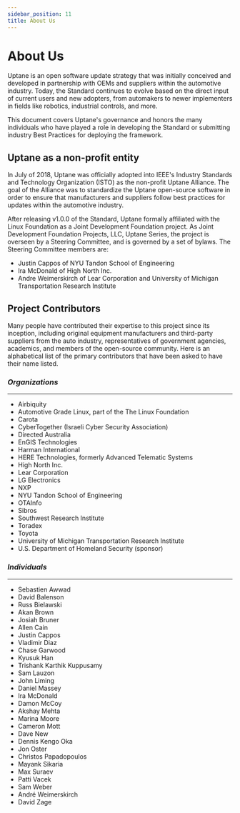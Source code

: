 ```yaml
---
sidebar_position: 11
title: About Us
---
```


# About Us

Uptane is an open software update strategy that was initially conceived and developed in partnership with OEMs and suppliers within the automotive industry. Today, the Standard continues to evolve based on the direct input of current users and new adopters, from automakers to newer implementers in fields like robotics, industrial controls, and more.

This document covers Uptane's governance and honors the many individuals who have played a role in developing the Standard or submitting industry Best Practices for deploying the framework.

## Uptane as a non-profit entity

In July of 2018, Uptane was officially adopted into IEEE's Industry Standards
and Technology Organization (ISTO) as the non-profit Uptane Alliance. The goal of the Alliance was to standardize the Uptane open-source software in order to ensure that manufacturers and suppliers follow best practices for updates within the automotive industry.

After releasing v1.0.0 of the Standard, Uptane formally affiliated with the Linux Foundation as a Joint Development Foundation project. As Joint Development Foundation Projects, LLC, Uptane Series, the project is overseen by a Steering Committee, and is governed by a set of bylaws. The Steering Committee members are:

- Justin Cappos of NYU Tandon School of Engineering
- Ira McDonald of High North Inc.
- Andre Weimerskirch of Lear Corporation and University of Michigan
  Transportation Research Institute

## Project Contributors

Many people have contributed their expertise to this
project since its inception, including original equipment manufacturers and
third-party suppliers from the auto industry, representatives
of government agencies, academics, and members of the open-source community.
Here is an alphabetical list of the primary contributors that have been
asked to have their name listed.

### _Organizations_

---

- Airbiquity
- Automotive Grade Linux, part of the The Linux Foundation
- Carota
- CyberTogether (Israeli Cyber Security Association)
- Directed Australia
- EnGIS Technologies
- Harman International
- HERE Technologies, formerly Advanced Telematic Systems
- High North Inc.
- Lear Corporation
- LG Electronics
- NXP
- NYU Tandon School of Engineering
- OTAInfo
- Sibros
- Southwest Research Institute
- Toradex
- Toyota
- University of Michigan Transportation Research Institute
- U.S. Department of Homeland Security (sponsor)

### _Individuals_

---

- Sebastien Awwad
- David Balenson
- Russ Bielawski
- Akan Brown
- Josiah Bruner
- Allen Cain
- Justin Cappos
- Vladimir Diaz
- Chase Garwood
- Kyusuk Han
- Trishank Karthik Kuppusamy
- Sam Lauzon
- John Liming
- Daniel Massey
- Ira McDonald
- Damon McCoy
- Akshay Mehta
- Marina Moore
- Cameron Mott
- Dave New
- Dennis Kengo Oka
- Jon Oster
- Christos Papadopoulos
- Mayank Sikaria
- Max Suraev
- Patti Vacek
- Sam Weber
- André Weimerskirch
- David Zage
